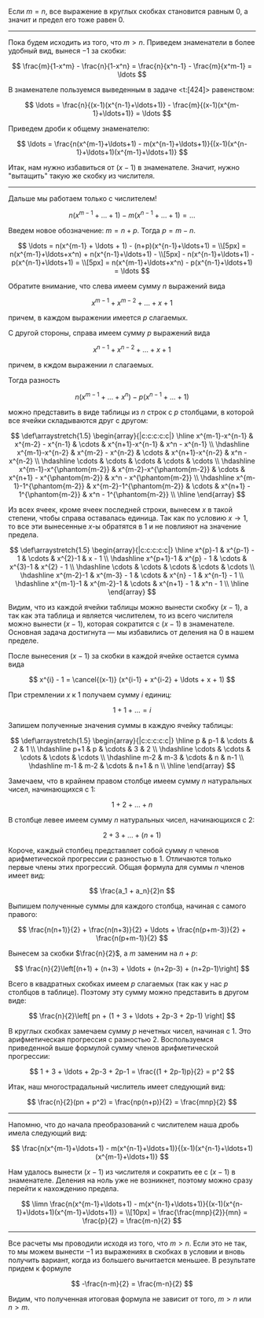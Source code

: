 Если $m=n$, все выражение в круглых скобках становится равным $0$, а значит и предел его тоже равен $0$.

---

Пока будем исходить из того, что $m>n$. Приведем знаменатели в более удобный вид, вынеся $-1$ за скобки:

$$ \frac{m}{1-x^m} - \frac{n}{1-x^n} = \frac{n}{x^n-1} - \frac{m}{x^m-1} = \ldots $$

В знаменателе пользуемся выведенным в задаче <t:[424]> равенством:

$$ \ldots = \frac{n}{(x-1)(x^{n-1}+\ldots+1)} - \frac{m}{(x-1)(x^{m-1}+\ldots+1)} = \ldots $$

Приведем дроби к общему знаменателю:

$$ \ldots = \frac{n(x^{m-1}+\ldots+1) - m(x^{n-1}+\ldots+1)}{(x-1)(x^{n-1}+\ldots+1)(x^{m-1}+\ldots+1)} $$

Итак, нам нужно избавиться от $(x-1)$ в знаменателе. Значит, нужно "вытащить" такую же скобку из числителя.

---

Дальше мы работаем только с числителем!

$$ n(x^{m-1}+\ldots+1) - m(x^{n-1}+\ldots+1) = \ldots $$

Введем новое обозначение: $m = n+p$. Тогда $p=m-n$.

$$ \ldots = n(x^{m-1} + \ldots + 1) - (n+p)(x^{n-1}+\ldots+1) = \\[5px] = n(x^{m-1}+\ldots+x^n) + n(x^{n-1}+\ldots+1) - \\[5px] - n(x^{n-1}+\ldots+1) - p(x^{n-1}+\ldots+1) = \\[5px] = n(x^{m-1}+\ldots+x^n) - p(x^{n-1}+\ldots+1) = \ldots $$

Обратите внимание, что слева имеем сумму $n$ выражений вида

$$ x^{m-1}+x^{m-2}+\ldots+x+1 $$

причем, в каждом выражении имеется $p$ слагаемых.

С другой стороны, справа имеем сумму $p$ выражений вида

$$ x^{n-1}+x^{n-2}+\ldots+x+1 $$

причем, в кждом выражении $n$ слагаемых.

Тогда разность

$$ n(x^{m-1}+\ldots+x^n) - p(x^{n-1}+\ldots+1) $$

можно представить в виде таблицы из $n$ строк с $p$ столбцами, в которой все ячейки складываются друг с другом:

$$
\def\arraystretch{1.5}
\begin{array}{|c:c:c:c:c|}
	\hline
	x^{m-1}-x^{n-1} & x^{m-2} - x^{n-1} & \cdots & x^{n+1}-x^{n-1} & x^n - x^{n-1}
    \\ \hdashline
    x^{m-1}-x^{n-2} & x^{m-2} - x^{n-2} & \cdots & x^{n+1}-x^{n-2} & x^n - x^{n-2}
    \\ \hdashline
    \cdots & \cdots & \cdots & \cdots & \cdots
    \\ \hdashline
    x^{m-1}-x^{\phantom{m-2}} & x^{m-2}-x^{\phantom{m-2}} & \cdots & x^{n+1} - x^{\phantom{m-2}} & x^n - x^{\phantom{m-2}}
    \\ \hdashline
    x^{m-1}-1^{\phantom{m-2}} & x^{m-2}-1^{\phantom{m-2}} & \cdots & x^{n+1} - 1^{\phantom{m-2}} & x^n - 1^{\phantom{m-2}}
    \\ \hline
\end{array}
$$

Из всех ячеек, кроме ячеек последней строки, вынесем $x$ в такой степени, чтобы справа оставалась единица. Так как по условию $x\to 1$, то все эти вынесенные $x$-ы обратятся в $1$ и не повлияют на значение предела.

$$
\def\arraystretch{1.5}
\begin{array}{|c:c:c:c:c|}
	\hline
	x^{p}-1 & x^{p-1} - 1 & \cdots & x^{2}-1 & x - 1
    \\ \hdashline
    x^{p+1}-1 & x^{p} - 1 & \cdots & x^{3}-1 & x^{2} - 1
    \\ \hdashline
    \cdots & \cdots & \cdots & \cdots & \cdots
    \\ \hdashline
    x^{m-2}-1 & x^{m-3} - 1 & \cdots & x^{n} - 1 & x^{n-1} - 1
    \\ \hdashline
    x^{m-1}-1 & x^{m-2}-1 & \cdots & x^{n+1} - 1 & x^n - 1
    \\ \hline
\end{array}
$$

Видим, что из каждой ячейки таблицы можно вынести скобку $(x-1)$, а так как эта таблица и является числителем, то из всего числителя можно вынести $(x-1)$, которая сократится c $(x-1)$ в знаменателе. Основная задача достигнута — мы избавились от деления на $0$ в нашем пределе.

После вынесения $(x-1)$ за скобки в каждой ячейке остается сумма вида

$$ x^{i} - 1 = \cancel{(x-1)} (x^{i-1} + x^{i-2} + \ldots + x + 1) $$

При стремлении $x$ к $1$ получаем сумму $i$ единиц:

$$ 1 + 1 + \ldots = i $$

Запишем полученные значения суммы в каждую ячейку таблицы:

$$
\def\arraystretch{1.5}
\begin{array}{|c:c:c:c:c|}
	\hline
	p & p-1 & \cdots & 2 & 1
    \\ \hdashline
    p+1 & p & \cdots & 3 & 2
    \\ \hdashline
    \cdots & \cdots & \cdots & \cdots & \cdots
    \\ \hdashline
    m-2 & m-3 & \cdots & n & n-1
    \\ \hdashline
    m-1 & m-2 & \cdots & n+1 & n
    \\ \hline
\end{array}
$$

Замечаем, что в крайнем правом столбце имеем сумму $n$ натуральных чисел, начинающихся с $1$:

$$ 1 + 2 + \ldots + n $$

В столбце левее имеем сумму $n$ натуральных чисел, начинающихся с $2$:

$$ 2 + 3 + \ldots + (n+1) $$

Короче, каждый столбец представляет собой сумму $n$ членов арифметической прогрессии с разностью в $1$. Отличаются только первые члены этих прогрессий. Общая формула для суммы $n$ членов имеет вид:

$$ \frac{a_1 + a_n}{2}n $$

Выпишем полученные суммы для каждого столбца, начиная с самого правого:

$$ \frac{n(n+1)}{2} + \frac{n(n+3)}{2} + \ldots + \frac{n(p+m-3)}{2} + \frac{n(p+m-1)}{2} $$

Вынесем за скобки $\frac{n}{2}$, а $m$ заменим на $n+p$:

$$ \frac{n}{2}\left[(n+1) + (n+3) + \ldots + (n+2p-3) + (n+2p-1)\right] $$

Всего в квадратных скобках имеем $p$ слагаемых (так как у нас $p$ столбцов в таблице). Поэтому эту сумму можно представить в другом виде:

$$ \frac{n}{2}\left[ pn + (1 + 3 + \ldots + 2p-3 + 2p-1) \right] $$

В круглых скобках замечаем сумму $p$ нечетных чисел, начиная с $1$. Это арифметическая прогрессия с разностью $2$. Воспользуемся приведенной выше формулой сумму членов арифметической прогрессии:

$$ 1 + 3 + \ldots + 2p-3 + 2p-1 = \frac{(1 + 2p-1)p}{2} = p^2 $$

Итак, наш многострадальный числитель имеет следующий вид:

$$ \frac{n}{2}(pn + p^2) = \frac{np(n+p)}{2} = \frac{mnp}{2} $$

---

Напомню, что до начала преобразований с числителем наша дробь имела следующий вид:

$$ \frac{n(x^{m-1}+\ldots+1) - m(x^{n-1}+\ldots+1)}{(x-1)(x^{n-1}+\ldots+1)(x^{m-1}+\ldots+1)} $$

Нам удалось вынести $(x-1)$ из числителя и сократить ее с $(x-1)$ в знаменателе. Деления на ноль уже не возникнет, поэтому можно сразу перейти к нахождению предела.

$$ \limn \frac{n(x^{m-1}+\ldots+1) - m(x^{n-1}+\ldots+1)}{(x-1)(x^{n-1}+\ldots+1)(x^{m-1}+\ldots+1)} = \\[10px] = \frac{\frac{mnp}{2}}{mn} = \frac{p}{2} = \frac{m-n}{2} $$

---

Все расчеты мы проводили исходя из того, что $m>n$. Если это не так, то мы можем вынести $-1$ из выражениях в скобках в условии и вновь получить вариант, когда из большего вычитается меньшее. В результате придем к формуле

$$ -\frac{n-m}{2} = \frac{m-n}{2} $$

Видим, что полученная итоговая формула не зависит от того, $m>n$ или $n>m$.
